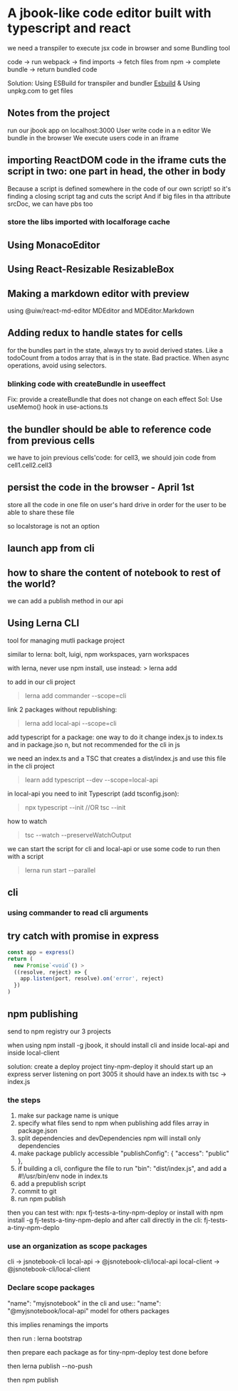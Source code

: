 # A jbook-like code editor built with typescript and react

we need a transpiler to execute jsx code in browser
and some Bundling tool

code -> run webpack -> find imports -> fetch files from npm -> complete bundle -> return bundled code

Solution: Using ESBuild for transpiler and bundler
[Esbuild](https://esbuild.github.io)
& Using unpkg.com to get files

## Notes from the project

run our jbook app on localhost:3000
User write code in a n editor
We bundle in the browser
We execute users code in an iframe

## importing ReactDOM code in the iframe cuts the script in two: one part in head, the other in body

Because a script is defined somewhere in the code of our own script! so it's finding a closing script tag and cuts the script
And if big files in tha attribute srcDoc, we can have pbs too

### store the libs imported with localforage cache

## Using MonacoEditor

## Using React-Resizable ResizableBox

## Making a markdown editor with preview

using @uiw/react-md-editor
MDEditor and MDEditor.Markdown

## Adding redux to handle states for cells

for the bundles part in the state, always try to avoid derived states. Like a todoCount from a todos array that is in the state. Bad practice.
When async operations, avoid using selectors.

### blinking code with createBundle in useeffect

Fix: provide a createBundle that does not change on each effect
Sol: Use useMemo() hook in use-actions.ts

## the bundler should be able to reference code from previous cells

we have to join previous cells'code: for cell3, we should join code from cell1.cell2.cell3

## persist the code in the browser - April 1st

store all the code in one file on user's hard drive
in order for the user to be able to share these file

so localstorage is not an option

## launch app from cli

## how to share the content of notebook to rest of the world?

we can add a publish method in our api

## Using Lerna CLI

tool for managing mutli package project

similar to lerna: bolt, luigi, npm workspaces, yarn workspaces

with lerna, never use npm install, use instead: > lerna add

to add in our cli project

> lerna add commander --scope=cli

link 2 packages without republishing:

> lerna add local-api --scope=cli

add typescript for a package:
one way to do it change index.js to index.ts and in package.jso
n, but not recommended for the cli in js

we need an index.ts and a TSC that creates a dist/index.js and use this file in the cli project

> learn add typescript --dev --scope=local-api

in local-api you need to init Typescript (add tsconfig.json):

> npx typescript --init //OR
> tsc --init

how to watch

> tsc --watch --preserveWatchOutput

we can start the script for cli and local-api
or use some code to run then with a script

> lerna run start --parallel

## cli

### using commander to read cli arguments

## try catch with promise in express

```js
const app = express()
return (
  new Promise`<void`() >
  ((resolve, reject) => {
    app.listen(port, resolve).on('error', reject)
  })
)
```

## npm publishing

send to npm registry our 3 projects

when using npm install -g jbook, it should install cli and inside local-api and inside local-client

solution: create a deploy project tiny-npm-deploy
it should start up an express server listening on port 3005
it should have an index.ts with tsc -> index.js

### the steps

1. make sur package name is unique
2. specify what files send to npm when publishing
   add files array in package.json
3. split dependencies and devDependencies
   npm will install only dependencies
4. make package publicly accessible
   "publishConfig": {
   "access": "public"
   },
5. if building a cli, configure the file to run
   "bin": "dist/index.js",
   and add a #!/usr/bin/env node in index.ts
6. add a prepublish script
7. commit to git
8. run npm publish

then you can test with: npx fj-tests-a-tiny-npm-deploy
or install with npm install -g fj-tests-a-tiny-npm-deplo
and after call directly in the cli:
fj-tests-a-tiny-npm-deplo

### use an organization as scope packages

cli -> jsnotebook-cli
local-api -> @jsnotebook-cli/local-api
local-client -> @jsnotebook-cli/local-client

### Declare scope packages

"name": "myjsnotebook" in the cli
and use:: "name": "@myjsnotebook/local-api" model for others packages

this implies renamings the imports

then run : lerna bootstrap

then prepare each package as for tiny-npm-deploy test done before

then lerna publish --no-push

then npm publish
